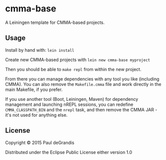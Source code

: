 # cmma-base

A Leiningen template for CMMA-based projects.

## Usage

Install by hand with: `lein install`

Create new CMMA-based projects with `lein new cmma-base myproject`

Then you should be able to `make repl` from within the new project.


From there you can manage dependencies with any tool you like (including CMMA).
You can also remove the `Makefile.cmma` file and work directly in the main Makefile, if you prefer.

If you use another tool (Boot, Leiningen, Maven) for dependency management and launching nREPL sessions,
you can redefine `CMMA_CLASSPATH_BIN` and the `nrepl` task,
and then remove the CMMA JAR - it's not used for anything else.

## License

Copyright © 2015 Paul deGrandis

Distributed under the Eclipse Public License either version 1.0
